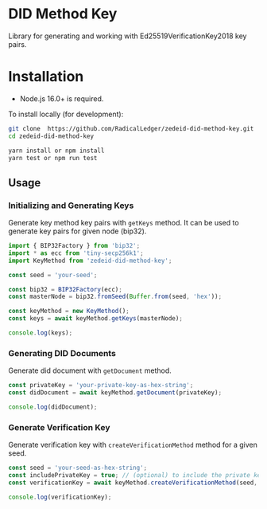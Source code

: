 # DID Method Key

Library for generating and working with Ed25519VerificationKey2018 key pairs.

# Installation

* Node.js 16.0+ is required.

To install locally (for development):

```bash
git clone  https://github.com/RadicalLedger/zedeid-did-method-key.git
cd zedeid-did-method-key

yarn install or npm install
yarn test or npm run test
```

## Usage

### Initializing and Generating Keys

Generate key method key pairs with `getKeys` method. It can be used to generate key pairs for given node (bip32).

```ts
import { BIP32Factory } from 'bip32';
import * as ecc from 'tiny-secp256k1';
import KeyMethod from 'zedeid-did-method-key';

const seed = 'your-seed';

const bip32 = BIP32Factory(ecc);
const masterNode = bip32.fromSeed(Buffer.from(seed, 'hex'));

const keyMethod = new KeyMethod();
const keys = await keyMethod.getKeys(masterNode);

console.log(keys);
```

### Generating DID Documents

Generate did document with `getDocument` method.

```ts
const privateKey = 'your-private-key-as-hex-string';
const didDocument = await keyMethod.getDocument(privateKey);

console.log(didDocument);
```

### Generate Verification Key 

Generate verification key with `createVerificationMethod` method for a given seed.

```ts
const seed = 'your-seed-as-hex-string';
const includePrivateKey = true; // (optional) to include the private key in the verification method
const verificationKey = await keyMethod.createVerificationMethod(seed, includePrivateKey);

console.log(verificationKey);
```

